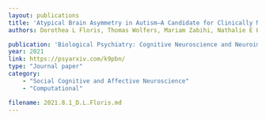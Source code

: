```yaml
---
layout: publications
title: 'Atypical Brain Asymmetry in Autism—A Candidate for Clinically Meaningful Stratification'
authors: Dorothea L Floris, Thomas Wolfers, Mariam Zabihi, Nathalie E Holz, Marcel P Zwiers, Tony Charman, Julian Tillmann, Christine Ecker, Flavio Dell’Acqua, Tobias Banaschewski, Carolin Moessnang, Simon Baron-Cohen, Rosemary Holt, Sarah Durston, Eva Loth, Declan GM Murphy, Andre Marquand, Jan K Buitelaar, Christian F Beckmann, Jumana Ahmad, Sara Ambrosino, Bonnie Auyeung, Sarah Baumeister, Sven Bölte, Thomas Bourgeron, Carsten Bours, Michael Brammer, Daniel Brandeis, Claudia Brogna, Yvette de Bruijn, Bhismadev Chakrabarti, Ineke Cornelissen, Daisy Crawley, Guillaume Dumas, Jessica Faulkner, Vincent Frouin, Pilar Garcés, David Goyard, Lindsay Ham, Hannah Hayward, Joerg Hipp, Mark H Johnson, Emily JH Jones, Prantik Kundu, Meng-Chuan Lai, Xavier Liogier d’Ardhuy, Michael V Lombardo, David J Lythgoe, René Mandl, Luke Mason, Maarten Mennes, Andreas Meyer-Lindenberg, Nico Mueller, Bethany Oakley, Laurence O’Dwyer, Marianne Oldehinkel, Bob Oranje, Gahan Pandina, Antonio M Persico, Barbara Ruggeri, Amber Ruigrok, Jessica Sabet, Roberto Sacco, Antonia San José Cáceres, Emily Simonoff, Will Spooren, Roberto Toro, Heike Tost, Jack Waldman, Steve CR Williams, Caroline Wooldridge

publication: 'Biological Psychiatry: Cognitive Neuroscience and Neuroimaging'
year: 2021
link: https://psyarxiv.com/k9pbn/
type: "Journal paper"
category: 
    - "Social Cognitive and Affective Neuroscience"
    - "Computational"

filename: 2021.8.1_D.L.Floris.md
---
```

